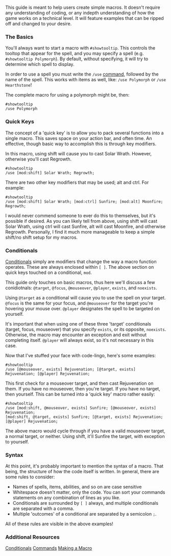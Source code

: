 This guide is meant to help users create simple macros. It doesn't require any understanding of coding, or any indepth understanding of how the game works on a technical level. It will feature examples that can be ripped off and changed to your desire.

### The Basics
You'll always want to start a macro with ```#showtooltip```. This controls the tooltop that appear for the spell, and you may specify a spell (e.g. ```#showtooltip Polymorph```). By default, without specifying, it will try to determine which spell to display.

In order to use a spell you must write the ```/use``` [command](https://wow.gamepedia.com/g00/3_c-7x78px78.hbnfqfejb.dpn_/c-7NPSFQIFVT0x24iuuqtx3ax2fx2fx78px78.hbnfqfejb.dpnx2fNbdsp_dpnnboet_$/$?i10c.ua=1&i10c.dv=11), followed by the name of the spell. This works with items as well, like:
```/use Polymorph``` or ```/use Hearthstone```!

The complete macro for using a polymorph might be, then:
```
#showtooltip
/use Polymorph
```


### Quick Keys

The concept of a 'quick key' is to allow you to pack several functions into a single macro. This saves space on your action bar, and often time. An effective, though basic way to accomplish this is through key modifiers.

In this macro, using shift will cause you to cast Solar Wrath. However, otherwise you'll cast Regrowth.
```
#showtooltip
/use [mod:shift] Solar Wrath; Regrowth;
```

There are two other key modifiers that may be used; alt and ctrl. For example:
```
#showtooltip
/use [mod:shift] Solar Wrath; [mod:ctrl] Sunfire; [mod:alt] Moonfire; Regrowth;
```

I would never commend someone to ever do this to themselves, but it's possible if desired. As you can likely tell from above, using shift will cast Solar Wrath, using ctrl will cast Sunfire, alt will cast Moonfire, and otherwise Regrowth. Personally, I find it much more manageable to keep a simple shift/no shift setup for my macros.

### Conditionals
[Conditionals](https://wow.gamepedia.com/Macro_conditionals) simply are modifiers that change the way a macro function operates. These are always enclosed within ```[ ]```. The above section on quick keys touched on a conditional, ```mod```.

This guide only touches on basic macros, thus here we'll discuss a few conidiotnals: ```@target```, ```@focus```, ```@mouseover```, ```@player```, ```exists```, and ```noexists```.

Using ```@target``` as a conditional will cause you to use the spell on your target. ```@focus``` is the same for your focus, and ```@mouseover``` for the target you're hovering your mouse over. ```@player``` designates the spell to be targeted on yourself.

It's important that when using one of these three 'target' conditionals (target, focus, mouseover) that you specify ```exists```, or its opposite, ```noexists```. Otherwise, the macro may encounter an exception and exit without completing itself. ```@player``` will always exist, so it's not necessary in this case.

Now that I've stuffed your face with code-lingo, here's some examples:
```
#showtooltip
/use [@mouseover, exists] Rejuvenation; [@target, exists] Rejuvenation; [@player] Rejuvenation;
```
This first check for a mouseover target, and then cast Rejuvenation on them. If you have no mouseover, then you're target. If you have no target, then yourself. This can be turned into a 'quick key' macro rather easily:
```
#showtooltip
/use [mod:shift, @mouseover, exists] Sunfire; [@mouseover, exists] Rejuvenation; 
[mod:shift, @target, exists] Sunfire; [@target, exists] Rejuvenation; 
[@player] Rejuvenation;
```
The above macro would cycle through if you have a valid mouseover target, a normal target, or neither. Using shift, it'll Sunfire the target, with exception to yourself.

### Syntax
At this point, it's probably important to mention the syntax of a macro. That being, the structure of how the code itself is written. In general, there are some rules to consider:
* Names of spells, items, abilities, and so on are case sensitive
* Whitespace doesn't matter, only the code. You can sort your commands statements on any combination of lines as you like.
* Conditionals are surrounded by ```[ ]``` always, and multiple conditionals are separated with a comma.
* Multiple 'outcomes' of a conditional are separated by a semicolon ```;```. 

All of these rules are visible in the above examples!

### Additional Resources
[Conditionals](https://wow.gamepedia.com/Macro_conditionals)
[Commands](https://wow.gamepedia.com/g00/3_c-7x78px78.hbnfqfejb.dpn_/c-7NPSFQIFVT0x24iuuqtx3ax2fx2fx78px78.hbnfqfejb.dpnx2fNbdsp_dpnnboet_$/$?i10c.ua=1&i10c.dv=11)
[Making a Macro](https://wow.gamepedia.com/Making_a_macro)
